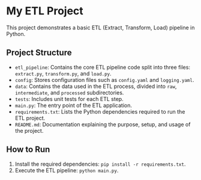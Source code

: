 # My ETL Project

This project demonstrates a basic ETL (Extract, Transform, Load) pipeline in Python.

## Project Structure

- `etl_pipeline`: Contains the core ETL pipeline code split into three files: `extract.py`, `transform.py`, and `load.py`.
- `config`: Stores configuration files such as `config.yaml` and `logging.yaml`.
- `data`: Contains the data used in the ETL process, divided into `raw`, `intermediate`, and `processed` subdirectories.
- `tests`: Includes unit tests for each ETL step.
- `main.py`: The entry point of the ETL application.
- `requirements.txt`: Lists the Python dependencies required to run the ETL project.
- `README.md`: Documentation explaining the purpose, setup, and usage of the project.

## How to Run

1. Install the required dependencies: `pip install -r requirements.txt`.
2. Execute the ETL pipeline: `python main.py`.

